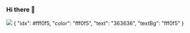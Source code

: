 ### Hi there 👋
<img src="https://capsule-render.vercel.app/api?type=wave&color=idx&height=300&section=header&text=capsule%20render&fontSize=90" />
{
        "idx": #fff0f5,
        "color": "fff0f5",
        "text": "363636",
        "textBg": "fff0f5"
    }
<!--<a href="버튼을 눌렀을 때 이동할 링크" target="_blank"><img src="https://img.shields.io/badge/뱃지레이블-배경색?style=뱃지모양&logo=로고&logoColor=로고색상"/></a> -->
<!--
**thwjd1245/thwjd1245** is a ✨ _special_ ✨ repository because its `README.md` (this file) appears on your GitHub profile.

Here are some ideas to get you started:

- 🔭 I’m currently working on ...
- 🌱 I’m currently learning ...
- 👯 I’m looking to collaborate on ...
- 🤔 I’m looking for help with ...
- 💬 Ask me about ...
- 📫 How to reach me: ...
- 😄 Pronouns: ...
- ⚡ Fun fact: ...
-->
